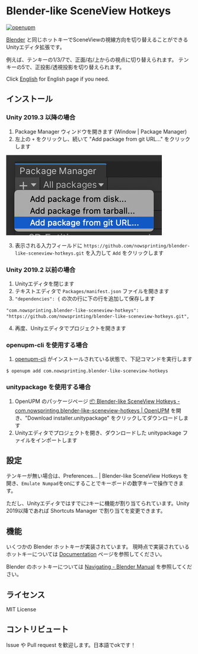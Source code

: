 # Blender-like SceneView Hotkeys

[![openupm](https://img.shields.io/npm/v/com.nowsprinting.blender-like-sceneview-hotkeys?label=openupm&registry_uri=https://package.openupm.com)](https://openupm.com/packages/com.nowsprinting.blender-like-sceneview-hotkeys/)

[Blender](https://www.blender.org/) と同じホットキーでSceneViewの視線方向を切り替えることができるUnityエディタ拡張です。

例えば、テンキーの1/3/7で、正面/右/上からの視点に切り替えられます。
テンキーの5で、正投影/透視投影を切り替えられます。

Click [English](./README.md) for English page if you need.


## インストール

### Unity 2019.3 以降の場合

1. Package Manager ウィンドウを開きます (Window | Package Manager)
2. 左上の `+` をクリックし、続いて "Add package from git URL..." をクリックします

![](./Documentation~/add_package_from_git_url.png)

3. 表示される入力フィールドに `https://github.com/nowsprinting/blender-like-sceneview-hotkeys.git` を入力して `Add` をクリックします

### Unity 2019.2 以前の場合

1. Unityエディタを閉じます
2. テキストエディタで `Packages/manifest.json` ファイルを開きます
3. `"dependencies": {` の次の行に下の行を追加して保存します

```
"com.nowsprinting.blender-like-sceneview-hotkeys": "https://github.com/nowsprinting/blender-like-sceneview-hotkeys.git",
```

4. 再度、Unityエディタでプロジェクトを開きます

### openupm-cli を使用する場合

1. [openupm-cli](https://github.com/openupm/openupm-cli) がインストールされている状態で、下記コマンドを実行します

```
$ openupm add com.nowsprinting.blender-like-sceneview-hotkeys
```

### unitypackage を使用する場合

1. OpenUPM のパッケージページ [📦 Blender-like SceneView Hotkeys - com.nowsprinting.blender-like-sceneview-hotkeys | OpenUPM](https://openupm.com/packages/com.nowsprinting.blender-like-sceneview-hotkeys/) を開き、"Download installer.unitypackage" をクリックしてダウンロードします
2. Unityエディタでプロジェクトを開き、ダウンロードした unitypackage ファイルをインポートします


## 設定

テンキーが無い場合は、Preferences... | Blender-like SceneView Hotkeys を開き、`Emulate Numpad`をonにすることでキーボードの数字キーで操作できます。

ただし、Unityエディタではすでに`2`キーに機能が割り当てられています。Unity 2019以降であれば Shortcuts Manager で割り当てを変更できます。


## 機能

いくつかの Blender ホットキーが実装されています。
現時点で実装されているホットキーについては [Documentation](./Documentation~/blender-like-sceneview-hotkeys.md) ページを参照してください。

Blender のホットキーについては [Navigating - Blender Manual](https://docs.blender.org/manual/en/latest/editors/3dview/navigate/index.html) を参照してください。


## ライセンス

MIT License


## コントリビュート

Issue や Pull request を歓迎します。日本語でokです！
